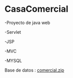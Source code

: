 ﻿# CasaComercial
 
-Proyecto de java web

-Servlet

-JSP

-MVC

-MYSQL

Base de datos : [comercial.zip](https://github.com/GabrielMunguia/CasaComercial/files/7616783/comercial.zip)
